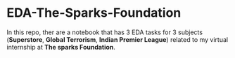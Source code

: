 # EDA-The-Sparks-Foundation

In this repo, ther are a notebook that has 3 EDA tasks for 3 subjects (**Superstore**, **Global Terrorism**, **Indian Premier League**) related to my virtual internship at **The sparks Foundation**.
